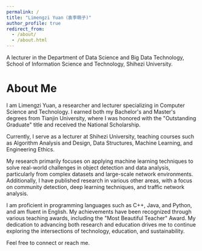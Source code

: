 ```yaml
---
permalink: /
title: "Limengzi Yuan（袁李萌子)"
author_profile: true
redirect_from: 
  - /about/
  - /about.html
---
```


A lecturer in the Department of Data Science and Big Data Technology, School of Information Science and Technology, Shihezi University.

About Me
======

I am Limengzi Yuan, a researcher and lecturer specializing in Computer Science and Technology. I earned both my Bachelor's and Master's degrees from Tianjin University, where I was honored with the "Outstanding Graduate" title and received the National Scholarship.

Currently, I serve as a lecturer at Shihezi University, teaching courses such as Algorithm Analysis and Design, Data Structures, Machine Learning, and Engineering Ethics. 

My research primarily focuses on applying machine learning techniques to solve real-world challenges in object detection and data analysis, particularly from complex datasets and large-scale network environments. Additionally, I have published research in various other areas, with a focus on community detection, deep learning techniques, and traffic network analysis.

I am proficient in programming languages such as C++, Java, and Python, and am fluent in English. My achievements have been recognized through various teaching awards, including the "Most Beautiful Teacher" Award. My dedication to advancing both research and education drives me to continue exploring the intersections of technology, education, and sustainability.

Feel free to connect or reach me.
